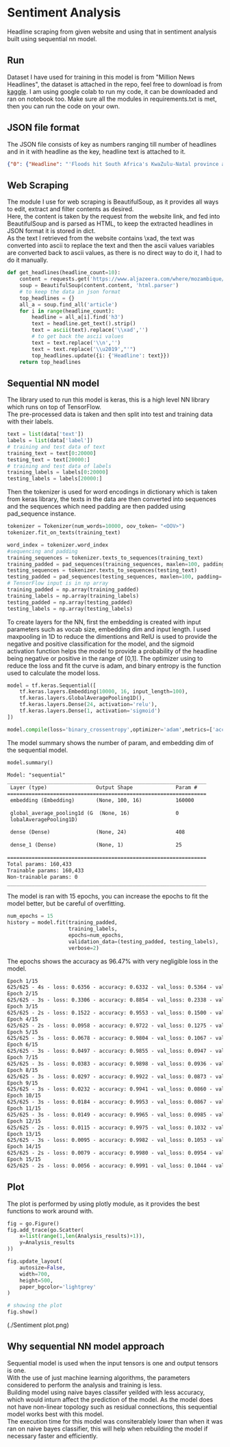 # Sentiment Analysis
Headline scraping from given website and using that in sentiment analysis built using sequential nn model. 
## Run
Dataset I have used for training in this model is from "Million News Headlines", the dataset is attached in the repo, feel free to download is from [kaggle](https://www.kaggle.com/datasets/therohk/million-headlines?resource=download).
I am using google colab to run my code, it can be downloaded and ran on notebook too.
Make sure all the modules in requirements.txt is met, then you can run the code on your own.
## JSON file format
The JSON file consists of key as numbers ranging till number of headlines and in it with headline as the key, headline text is attached to it.

```json
{"0": {"Headline": "'Floods hit South Africa's KwaZulu-Natal province again'"}, "1": {"Headline": "'Mozambique: Cyclone Gombe death toll rises to 53'"}, "2": {"Headline": "'Mozambique announces new prime minister after cabinet reshuffle'"}, "3": {"Headline": "'Analysis: Can African gas replace Russian supplies to Europe?'"}, "4": {"Headline": "'Dozens dead from Tropical Storm Ana in southern Africa'"}, "5": {"Headline": "'Southern Africa bloc SADC extends Mozambique mission'"}, "6": {"Headline": "'Climate change and famine | Start Here'"}, "7": {"Headline": "'In Mozambique, Kagame says Rwandan troops' work not over'"}, "8": {"Headline": "'Rwanda, Mozambique forces recapture port city from rebels'"}, "9": {"Headline": "'Rwanda deploys 1,000 soldiers to Mozambique's Cabo Delgado'"}}
```
## Web Scraping
The module I use for web scraping is BeautifulSoup, as it provides all ways to edit, extract and filter contents as desired.  
Here, the content is taken by the request from the website link, and fed into BeautifulSoup and is parsed as HTML, to keep the extracted headlines in JSON format it is stored in dict.  
As the text I retrieved from the website contains \xad, the text was converted into ascii to replace the text and then the ascii values variables are converted back to ascii values, as there is no direct way to do it, I had to do it manually.
```python
def get_headlines(headline_count=10):
    content = requests.get('https://www.aljazeera.com/where/mozambique/')
    soup = BeautifulSoup(content.content, 'html.parser')
    # to keep the data in json format
    top_headlines = {}
    all_a = soup.find_all('article')
    for i in range(headline_count):
        headline = all_a[i].find('h3')
        text = headline.get_text().strip()
        text = ascii(text).replace('\\xad','')
        # to get back the ascii values 
        text = text.replace('\\n','')
        text = text.replace('\\u2019',"'")
        top_headlines.update({i: {'Headline': text}})
    return top_headlines
```
## Sequential NN model
The library used to run this model is keras, this is a high level NN library which runs on top of TensorFlow.  
The pre-processed data is taken and then split into test and training data with their labels.
```python
text = list(data['text'])
labels = list(data['label'])
# training and test data of text
training_text = text[0:20000]
testing_text = text[20000:]
# training and test data of labels
training_labels = labels[0:20000]
testing_labels = labels[20000:]
```
Then the tokenizer is used for word encodings in dictionary which is taken from keras library, the texts in the data are then converted into sequences and the sequences which need padding are then padded using pad_sequence instance.
```python
tokenizer = Tokenizer(num_words=10000, oov_token= "<OOV>")
tokenizer.fit_on_texts(training_text)

word_index = tokenizer.word_index
#sequencing and padding
training_sequences = tokenizer.texts_to_sequences(training_text)
training_padded = pad_sequences(training_sequences, maxlen=100, padding='post', truncating='post')
testing_sequences = tokenizer.texts_to_sequences(testing_text)
testing_padded = pad_sequences(testing_sequences, maxlen=100, padding='post', truncating='post')
# TensorFlow input is in np array 
training_padded = np.array(training_padded)
training_labels = np.array(training_labels)
testing_padded = np.array(testing_padded)
testing_labels = np.array(testing_labels)
```
To create layers for the NN, first the embedding is created with input parameters such as vocab size, embedding dim and input length.
I used maxpooling in 1D to reduce the dimentions and RelU is used to provide the negative and positive classification for the model, and the sigmoid activation function helps the model to provide a probability of the headline being negative or positive in the range of [0,1]. The optimizer using to reduce the loss and fit the curve is adam, and binary entropy is the function used to calculate the model loss.
```python
model = tf.keras.Sequential([
    tf.keras.layers.Embedding(10000, 16, input_length=100),
    tf.keras.layers.GlobalAveragePooling1D(),
    tf.keras.layers.Dense(24, activation='relu'),
    tf.keras.layers.Dense(1, activation='sigmoid')
])

model.compile(loss='binary_crossentropy',optimizer='adam',metrics=['accuracy'])
```
The model summary shows the number of param, and embedding dim of the sequential model.
```python
model.summary()
```
```txt
Model: "sequential"
_________________________________________________________________
 Layer (type)                Output Shape              Param #   
=================================================================
 embedding (Embedding)       (None, 100, 16)           160000    
                                                                 
 global_average_pooling1d (G  (None, 16)               0         
 lobalAveragePooling1D)                                          
                                                                 
 dense (Dense)               (None, 24)                408       
                                                                 
 dense_1 (Dense)             (None, 1)                 25        
                                                                 
=================================================================
Total params: 160,433
Trainable params: 160,433
Non-trainable params: 0
_________________________________________________________________
```
The model is ran with 15 epochs, you can increase the epochs to fit the model better, but be careful of overfitting.
```python
num_epochs = 15
history = model.fit(training_padded, 
                    training_labels, 
                    epochs=num_epochs, 
                    validation_data=(testing_padded, testing_labels), 
                    verbose=2)
```
The epochs shows the accuracy as 96.47% with very negligible loss in the model.
```txt
Epoch 1/15
625/625 - 4s - loss: 0.6356 - accuracy: 0.6332 - val_loss: 0.5364 - val_accuracy: 0.6886 - 4s/epoch - 6ms/step
Epoch 2/15
625/625 - 3s - loss: 0.3306 - accuracy: 0.8854 - val_loss: 0.2338 - val_accuracy: 0.9167 - 3s/epoch - 4ms/step
Epoch 3/15
625/625 - 2s - loss: 0.1522 - accuracy: 0.9553 - val_loss: 0.1500 - val_accuracy: 0.9509 - 2s/epoch - 4ms/step
Epoch 4/15
625/625 - 2s - loss: 0.0958 - accuracy: 0.9722 - val_loss: 0.1275 - val_accuracy: 0.9544 - 2s/epoch - 4ms/step
Epoch 5/15
625/625 - 3s - loss: 0.0678 - accuracy: 0.9804 - val_loss: 0.1067 - val_accuracy: 0.9611 - 3s/epoch - 4ms/step
Epoch 6/15
625/625 - 3s - loss: 0.0497 - accuracy: 0.9855 - val_loss: 0.0947 - val_accuracy: 0.9653 - 3s/epoch - 4ms/step
Epoch 7/15
625/625 - 3s - loss: 0.0383 - accuracy: 0.9898 - val_loss: 0.0936 - val_accuracy: 0.9665 - 3s/epoch - 4ms/step
Epoch 8/15
625/625 - 3s - loss: 0.0297 - accuracy: 0.9922 - val_loss: 0.0873 - val_accuracy: 0.9675 - 3s/epoch - 4ms/step
Epoch 9/15
625/625 - 3s - loss: 0.0232 - accuracy: 0.9941 - val_loss: 0.0860 - val_accuracy: 0.9678 - 3s/epoch - 4ms/step
Epoch 10/15
625/625 - 3s - loss: 0.0184 - accuracy: 0.9953 - val_loss: 0.0867 - val_accuracy: 0.9682 - 3s/epoch - 5ms/step
Epoch 11/15
625/625 - 3s - loss: 0.0149 - accuracy: 0.9965 - val_loss: 0.0985 - val_accuracy: 0.9659 - 3s/epoch - 4ms/step
Epoch 12/15
625/625 - 2s - loss: 0.0115 - accuracy: 0.9975 - val_loss: 0.1032 - val_accuracy: 0.9644 - 2s/epoch - 4ms/step
Epoch 13/15
625/625 - 3s - loss: 0.0095 - accuracy: 0.9982 - val_loss: 0.1053 - val_accuracy: 0.9639 - 3s/epoch - 4ms/step
Epoch 14/15
625/625 - 2s - loss: 0.0079 - accuracy: 0.9980 - val_loss: 0.0954 - val_accuracy: 0.9671 - 2s/epoch - 4ms/step
Epoch 15/15
625/625 - 2s - loss: 0.0056 - accuracy: 0.9991 - val_loss: 0.1044 - val_accuracy: 0.9647 - 2s/epoch - 4ms/step
```
## Plot
The plot is performed by using plotly module, as it provides the best functions to work around with.
```python
fig = go.Figure()
fig.add_trace(go.Scatter(
    x=list(range(1,len(Analysis_results)+1)),
    y=Analysis_results
))

fig.update_layout(
    autosize=False,
    width=700,
    height=500,
    paper_bgcolor='lightgrey'
)

# showing the plot
fig.show()
```
(./Sentiment plot.png)
## Why sequential NN model approach
Sequential model is used when the input tensors is one and output tensors is one.  
With the use of just machine learning algorithms, the parameters considered to perform the analysis and training is less.  
Building model using naive bayes classifer yeilded with less accuracy, which would inturn affect the prediction of the model.
As the model does not have non-linear topology such as residual connections, this sequential model works best with this model.  
The execution time for this model was consiterablely lower than when it was ran on naive bayes classifier, this will help when rebuilding the model if necessary faster and efficiently.

